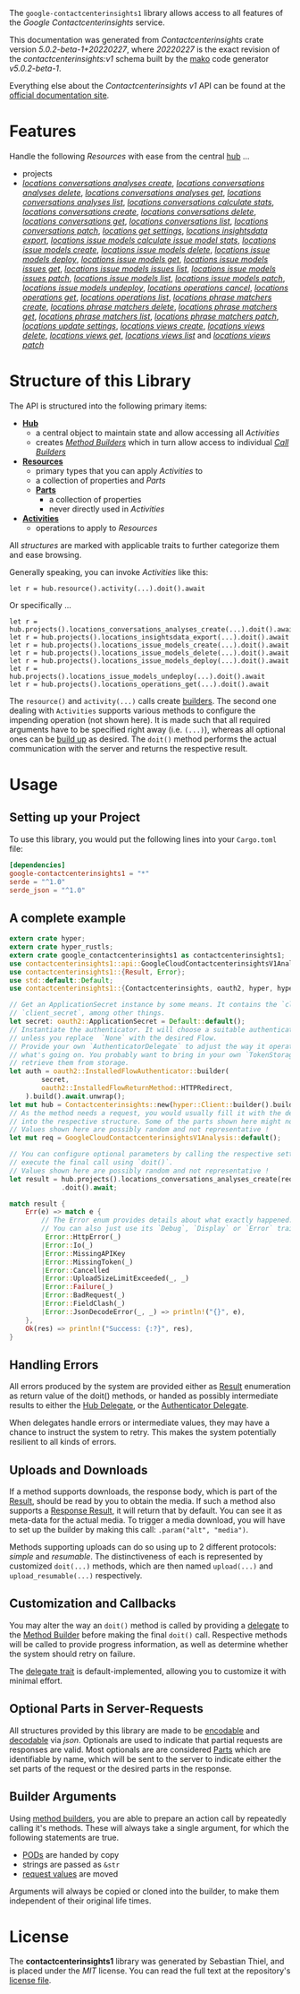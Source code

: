 <!---
DO NOT EDIT !
This file was generated automatically from 'src/generator/templates/api/README.md.mako'
DO NOT EDIT !
-->
The `google-contactcenterinsights1` library allows access to all features of the *Google Contactcenterinsights* service.

This documentation was generated from *Contactcenterinsights* crate version *5.0.2-beta-1+20220227*, where *20220227* is the exact revision of the *contactcenterinsights:v1* schema built by the [mako](http://www.makotemplates.org/) code generator *v5.0.2-beta-1*.

Everything else about the *Contactcenterinsights* *v1* API can be found at the
[official documentation site](https://cloud.google.com/contact-center/insights/docs).
# Features

Handle the following *Resources* with ease from the central [hub](https://docs.rs/google-contactcenterinsights1/5.0.2-beta-1+20220227/google_contactcenterinsights1/Contactcenterinsights) ... 

* projects
 * [*locations conversations analyses create*](https://docs.rs/google-contactcenterinsights1/5.0.2-beta-1+20220227/google_contactcenterinsights1/api::ProjectLocationConversationAnalysisCreateCall), [*locations conversations analyses delete*](https://docs.rs/google-contactcenterinsights1/5.0.2-beta-1+20220227/google_contactcenterinsights1/api::ProjectLocationConversationAnalysisDeleteCall), [*locations conversations analyses get*](https://docs.rs/google-contactcenterinsights1/5.0.2-beta-1+20220227/google_contactcenterinsights1/api::ProjectLocationConversationAnalysisGetCall), [*locations conversations analyses list*](https://docs.rs/google-contactcenterinsights1/5.0.2-beta-1+20220227/google_contactcenterinsights1/api::ProjectLocationConversationAnalysisListCall), [*locations conversations calculate stats*](https://docs.rs/google-contactcenterinsights1/5.0.2-beta-1+20220227/google_contactcenterinsights1/api::ProjectLocationConversationCalculateStatCall), [*locations conversations create*](https://docs.rs/google-contactcenterinsights1/5.0.2-beta-1+20220227/google_contactcenterinsights1/api::ProjectLocationConversationCreateCall), [*locations conversations delete*](https://docs.rs/google-contactcenterinsights1/5.0.2-beta-1+20220227/google_contactcenterinsights1/api::ProjectLocationConversationDeleteCall), [*locations conversations get*](https://docs.rs/google-contactcenterinsights1/5.0.2-beta-1+20220227/google_contactcenterinsights1/api::ProjectLocationConversationGetCall), [*locations conversations list*](https://docs.rs/google-contactcenterinsights1/5.0.2-beta-1+20220227/google_contactcenterinsights1/api::ProjectLocationConversationListCall), [*locations conversations patch*](https://docs.rs/google-contactcenterinsights1/5.0.2-beta-1+20220227/google_contactcenterinsights1/api::ProjectLocationConversationPatchCall), [*locations get settings*](https://docs.rs/google-contactcenterinsights1/5.0.2-beta-1+20220227/google_contactcenterinsights1/api::ProjectLocationGetSettingCall), [*locations insightsdata export*](https://docs.rs/google-contactcenterinsights1/5.0.2-beta-1+20220227/google_contactcenterinsights1/api::ProjectLocationInsightsdataExportCall), [*locations issue models calculate issue model stats*](https://docs.rs/google-contactcenterinsights1/5.0.2-beta-1+20220227/google_contactcenterinsights1/api::ProjectLocationIssueModelCalculateIssueModelStatCall), [*locations issue models create*](https://docs.rs/google-contactcenterinsights1/5.0.2-beta-1+20220227/google_contactcenterinsights1/api::ProjectLocationIssueModelCreateCall), [*locations issue models delete*](https://docs.rs/google-contactcenterinsights1/5.0.2-beta-1+20220227/google_contactcenterinsights1/api::ProjectLocationIssueModelDeleteCall), [*locations issue models deploy*](https://docs.rs/google-contactcenterinsights1/5.0.2-beta-1+20220227/google_contactcenterinsights1/api::ProjectLocationIssueModelDeployCall), [*locations issue models get*](https://docs.rs/google-contactcenterinsights1/5.0.2-beta-1+20220227/google_contactcenterinsights1/api::ProjectLocationIssueModelGetCall), [*locations issue models issues get*](https://docs.rs/google-contactcenterinsights1/5.0.2-beta-1+20220227/google_contactcenterinsights1/api::ProjectLocationIssueModelIssueGetCall), [*locations issue models issues list*](https://docs.rs/google-contactcenterinsights1/5.0.2-beta-1+20220227/google_contactcenterinsights1/api::ProjectLocationIssueModelIssueListCall), [*locations issue models issues patch*](https://docs.rs/google-contactcenterinsights1/5.0.2-beta-1+20220227/google_contactcenterinsights1/api::ProjectLocationIssueModelIssuePatchCall), [*locations issue models list*](https://docs.rs/google-contactcenterinsights1/5.0.2-beta-1+20220227/google_contactcenterinsights1/api::ProjectLocationIssueModelListCall), [*locations issue models patch*](https://docs.rs/google-contactcenterinsights1/5.0.2-beta-1+20220227/google_contactcenterinsights1/api::ProjectLocationIssueModelPatchCall), [*locations issue models undeploy*](https://docs.rs/google-contactcenterinsights1/5.0.2-beta-1+20220227/google_contactcenterinsights1/api::ProjectLocationIssueModelUndeployCall), [*locations operations cancel*](https://docs.rs/google-contactcenterinsights1/5.0.2-beta-1+20220227/google_contactcenterinsights1/api::ProjectLocationOperationCancelCall), [*locations operations get*](https://docs.rs/google-contactcenterinsights1/5.0.2-beta-1+20220227/google_contactcenterinsights1/api::ProjectLocationOperationGetCall), [*locations operations list*](https://docs.rs/google-contactcenterinsights1/5.0.2-beta-1+20220227/google_contactcenterinsights1/api::ProjectLocationOperationListCall), [*locations phrase matchers create*](https://docs.rs/google-contactcenterinsights1/5.0.2-beta-1+20220227/google_contactcenterinsights1/api::ProjectLocationPhraseMatcherCreateCall), [*locations phrase matchers delete*](https://docs.rs/google-contactcenterinsights1/5.0.2-beta-1+20220227/google_contactcenterinsights1/api::ProjectLocationPhraseMatcherDeleteCall), [*locations phrase matchers get*](https://docs.rs/google-contactcenterinsights1/5.0.2-beta-1+20220227/google_contactcenterinsights1/api::ProjectLocationPhraseMatcherGetCall), [*locations phrase matchers list*](https://docs.rs/google-contactcenterinsights1/5.0.2-beta-1+20220227/google_contactcenterinsights1/api::ProjectLocationPhraseMatcherListCall), [*locations phrase matchers patch*](https://docs.rs/google-contactcenterinsights1/5.0.2-beta-1+20220227/google_contactcenterinsights1/api::ProjectLocationPhraseMatcherPatchCall), [*locations update settings*](https://docs.rs/google-contactcenterinsights1/5.0.2-beta-1+20220227/google_contactcenterinsights1/api::ProjectLocationUpdateSettingCall), [*locations views create*](https://docs.rs/google-contactcenterinsights1/5.0.2-beta-1+20220227/google_contactcenterinsights1/api::ProjectLocationViewCreateCall), [*locations views delete*](https://docs.rs/google-contactcenterinsights1/5.0.2-beta-1+20220227/google_contactcenterinsights1/api::ProjectLocationViewDeleteCall), [*locations views get*](https://docs.rs/google-contactcenterinsights1/5.0.2-beta-1+20220227/google_contactcenterinsights1/api::ProjectLocationViewGetCall), [*locations views list*](https://docs.rs/google-contactcenterinsights1/5.0.2-beta-1+20220227/google_contactcenterinsights1/api::ProjectLocationViewListCall) and [*locations views patch*](https://docs.rs/google-contactcenterinsights1/5.0.2-beta-1+20220227/google_contactcenterinsights1/api::ProjectLocationViewPatchCall)




# Structure of this Library

The API is structured into the following primary items:

* **[Hub](https://docs.rs/google-contactcenterinsights1/5.0.2-beta-1+20220227/google_contactcenterinsights1/Contactcenterinsights)**
    * a central object to maintain state and allow accessing all *Activities*
    * creates [*Method Builders*](https://docs.rs/google-contactcenterinsights1/5.0.2-beta-1+20220227/google_contactcenterinsights1/client::MethodsBuilder) which in turn
      allow access to individual [*Call Builders*](https://docs.rs/google-contactcenterinsights1/5.0.2-beta-1+20220227/google_contactcenterinsights1/client::CallBuilder)
* **[Resources](https://docs.rs/google-contactcenterinsights1/5.0.2-beta-1+20220227/google_contactcenterinsights1/client::Resource)**
    * primary types that you can apply *Activities* to
    * a collection of properties and *Parts*
    * **[Parts](https://docs.rs/google-contactcenterinsights1/5.0.2-beta-1+20220227/google_contactcenterinsights1/client::Part)**
        * a collection of properties
        * never directly used in *Activities*
* **[Activities](https://docs.rs/google-contactcenterinsights1/5.0.2-beta-1+20220227/google_contactcenterinsights1/client::CallBuilder)**
    * operations to apply to *Resources*

All *structures* are marked with applicable traits to further categorize them and ease browsing.

Generally speaking, you can invoke *Activities* like this:

```Rust,ignore
let r = hub.resource().activity(...).doit().await
```

Or specifically ...

```ignore
let r = hub.projects().locations_conversations_analyses_create(...).doit().await
let r = hub.projects().locations_insightsdata_export(...).doit().await
let r = hub.projects().locations_issue_models_create(...).doit().await
let r = hub.projects().locations_issue_models_delete(...).doit().await
let r = hub.projects().locations_issue_models_deploy(...).doit().await
let r = hub.projects().locations_issue_models_undeploy(...).doit().await
let r = hub.projects().locations_operations_get(...).doit().await
```

The `resource()` and `activity(...)` calls create [builders][builder-pattern]. The second one dealing with `Activities` 
supports various methods to configure the impending operation (not shown here). It is made such that all required arguments have to be 
specified right away (i.e. `(...)`), whereas all optional ones can be [build up][builder-pattern] as desired.
The `doit()` method performs the actual communication with the server and returns the respective result.

# Usage

## Setting up your Project

To use this library, you would put the following lines into your `Cargo.toml` file:

```toml
[dependencies]
google-contactcenterinsights1 = "*"
serde = "^1.0"
serde_json = "^1.0"
```

## A complete example

```Rust
extern crate hyper;
extern crate hyper_rustls;
extern crate google_contactcenterinsights1 as contactcenterinsights1;
use contactcenterinsights1::api::GoogleCloudContactcenterinsightsV1Analysis;
use contactcenterinsights1::{Result, Error};
use std::default::Default;
use contactcenterinsights1::{Contactcenterinsights, oauth2, hyper, hyper_rustls, chrono, FieldMask};

// Get an ApplicationSecret instance by some means. It contains the `client_id` and 
// `client_secret`, among other things.
let secret: oauth2::ApplicationSecret = Default::default();
// Instantiate the authenticator. It will choose a suitable authentication flow for you, 
// unless you replace  `None` with the desired Flow.
// Provide your own `AuthenticatorDelegate` to adjust the way it operates and get feedback about 
// what's going on. You probably want to bring in your own `TokenStorage` to persist tokens and
// retrieve them from storage.
let auth = oauth2::InstalledFlowAuthenticator::builder(
        secret,
        oauth2::InstalledFlowReturnMethod::HTTPRedirect,
    ).build().await.unwrap();
let mut hub = Contactcenterinsights::new(hyper::Client::builder().build(hyper_rustls::HttpsConnectorBuilder::new().with_native_roots().https_or_http().enable_http1().enable_http2().build()), auth);
// As the method needs a request, you would usually fill it with the desired information
// into the respective structure. Some of the parts shown here might not be applicable !
// Values shown here are possibly random and not representative !
let mut req = GoogleCloudContactcenterinsightsV1Analysis::default();

// You can configure optional parameters by calling the respective setters at will, and
// execute the final call using `doit()`.
// Values shown here are possibly random and not representative !
let result = hub.projects().locations_conversations_analyses_create(req, "parent")
             .doit().await;

match result {
    Err(e) => match e {
        // The Error enum provides details about what exactly happened.
        // You can also just use its `Debug`, `Display` or `Error` traits
         Error::HttpError(_)
        |Error::Io(_)
        |Error::MissingAPIKey
        |Error::MissingToken(_)
        |Error::Cancelled
        |Error::UploadSizeLimitExceeded(_, _)
        |Error::Failure(_)
        |Error::BadRequest(_)
        |Error::FieldClash(_)
        |Error::JsonDecodeError(_, _) => println!("{}", e),
    },
    Ok(res) => println!("Success: {:?}", res),
}

```
## Handling Errors

All errors produced by the system are provided either as [Result](https://docs.rs/google-contactcenterinsights1/5.0.2-beta-1+20220227/google_contactcenterinsights1/client::Result) enumeration as return value of
the doit() methods, or handed as possibly intermediate results to either the 
[Hub Delegate](https://docs.rs/google-contactcenterinsights1/5.0.2-beta-1+20220227/google_contactcenterinsights1/client::Delegate), or the [Authenticator Delegate](https://docs.rs/yup-oauth2/*/yup_oauth2/trait.AuthenticatorDelegate.html).

When delegates handle errors or intermediate values, they may have a chance to instruct the system to retry. This 
makes the system potentially resilient to all kinds of errors.

## Uploads and Downloads
If a method supports downloads, the response body, which is part of the [Result](https://docs.rs/google-contactcenterinsights1/5.0.2-beta-1+20220227/google_contactcenterinsights1/client::Result), should be
read by you to obtain the media.
If such a method also supports a [Response Result](https://docs.rs/google-contactcenterinsights1/5.0.2-beta-1+20220227/google_contactcenterinsights1/client::ResponseResult), it will return that by default.
You can see it as meta-data for the actual media. To trigger a media download, you will have to set up the builder by making
this call: `.param("alt", "media")`.

Methods supporting uploads can do so using up to 2 different protocols: 
*simple* and *resumable*. The distinctiveness of each is represented by customized 
`doit(...)` methods, which are then named `upload(...)` and `upload_resumable(...)` respectively.

## Customization and Callbacks

You may alter the way an `doit()` method is called by providing a [delegate](https://docs.rs/google-contactcenterinsights1/5.0.2-beta-1+20220227/google_contactcenterinsights1/client::Delegate) to the 
[Method Builder](https://docs.rs/google-contactcenterinsights1/5.0.2-beta-1+20220227/google_contactcenterinsights1/client::CallBuilder) before making the final `doit()` call. 
Respective methods will be called to provide progress information, as well as determine whether the system should 
retry on failure.

The [delegate trait](https://docs.rs/google-contactcenterinsights1/5.0.2-beta-1+20220227/google_contactcenterinsights1/client::Delegate) is default-implemented, allowing you to customize it with minimal effort.

## Optional Parts in Server-Requests

All structures provided by this library are made to be [encodable](https://docs.rs/google-contactcenterinsights1/5.0.2-beta-1+20220227/google_contactcenterinsights1/client::RequestValue) and 
[decodable](https://docs.rs/google-contactcenterinsights1/5.0.2-beta-1+20220227/google_contactcenterinsights1/client::ResponseResult) via *json*. Optionals are used to indicate that partial requests are responses 
are valid.
Most optionals are are considered [Parts](https://docs.rs/google-contactcenterinsights1/5.0.2-beta-1+20220227/google_contactcenterinsights1/client::Part) which are identifiable by name, which will be sent to 
the server to indicate either the set parts of the request or the desired parts in the response.

## Builder Arguments

Using [method builders](https://docs.rs/google-contactcenterinsights1/5.0.2-beta-1+20220227/google_contactcenterinsights1/client::CallBuilder), you are able to prepare an action call by repeatedly calling it's methods.
These will always take a single argument, for which the following statements are true.

* [PODs][wiki-pod] are handed by copy
* strings are passed as `&str`
* [request values](https://docs.rs/google-contactcenterinsights1/5.0.2-beta-1+20220227/google_contactcenterinsights1/client::RequestValue) are moved

Arguments will always be copied or cloned into the builder, to make them independent of their original life times.

[wiki-pod]: http://en.wikipedia.org/wiki/Plain_old_data_structure
[builder-pattern]: http://en.wikipedia.org/wiki/Builder_pattern
[google-go-api]: https://github.com/google/google-api-go-client

# License
The **contactcenterinsights1** library was generated by Sebastian Thiel, and is placed 
under the *MIT* license.
You can read the full text at the repository's [license file][repo-license].

[repo-license]: https://github.com/Byron/google-apis-rsblob/main/LICENSE.md

